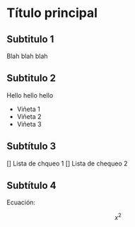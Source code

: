 # Título principal

## Subtitulo 1

Blah blah blah

## Subtitulo 2

Hello hello hello

* Viñeta 1
* Viñeta 2
* Viñeta 3

## Subtítulo 3

[] Lista de chqueo 1
[] Lista de chequeo 2

## Subtítulo 4

Ecuación:

$$ x^2 $$
